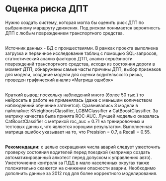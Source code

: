 # Оценка риска ДПТ
Нужно создать систему, которая могла бы оценить риск ДТП по выбранному маршруту движения. Под риском понимается вероятность ДТП с любым повреждением транспортного средства.

<br>Источник данных - БД с проишествиями. В рамках проекта выполнена загрузка и первичное исследование таблиц с помощью SQL-запросов, статистический анализ факторов ДТП, анализ серьёзности повреждений транспортного средства, исходя из состояния дороги в момент ДТП, обнаружены самые часты причины ДТП, выбор признаков для модели, создание модели для оценки водительского риска, проведен графический анализ «Матрица ошибок»

<br>Краткий вывод: поскольку наблюдений много (более 50 тыс.) то нейросеть в работе не применялась (даже с меньшим количеством наблюдейний обучение затянется). Сравнивались 3 модели в пайплайне: KNeighborsClassifier, LGBMClassifier и CatBoostClassifier. За метрику качества была принята ROC-AUC. Лучшей моделью оказалась CatBoostClassifier с метрикой roc_auc = 0.71 на тренировочных и тестовых данных, что является хорошим результатом. Выполненная матрица ошибок указывает на то, что Presision = 0.7, a Recall = 0.55.

<br>**Рекомендации:** с целью сокращения числа аварий следует ужесточить проверку состояния водителей перед поездкой (например создать автоматизированный алкотест перед допуском к управлению авто). Ужесточнение контроля за ПДД в мало населенных округах также положительно скажется на снижении опасности аварии. Необходимо дополнить данные за 2012 год для более корректного моделирования.
